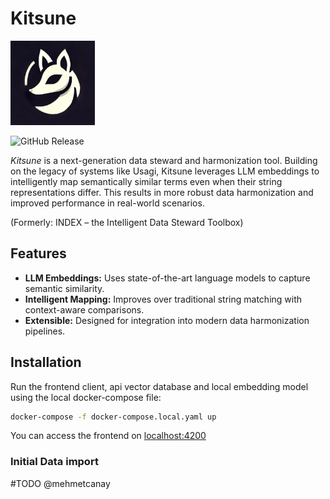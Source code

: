 # Kitsune

<img src="client/src/assets/logo.png" alt="Logo" width="135"/>

![GitHub Release](https://img.shields.io/github/v/release/SCAI-BIO/kitsune)

*Kitsune* is a next-generation data steward and harmonization tool. Building on the legacy of systems like Usagi, Kitsune leverages LLM embeddings to intelligently map semantically similar terms even when their string representations differ. This results in more robust data harmonization and improved performance in real-world scenarios.

(Formerly: INDEX – the Intelligent Data Steward Toolbox)


## Features

- **LLM Embeddings:** Uses state-of-the-art language models to capture semantic similarity.
- **Intelligent Mapping:** Improves over traditional string matching with context-aware comparisons.
- **Extensible:** Designed for integration into modern data harmonization pipelines.


## Installation

Run the frontend client, api vector database and local embedding model using the local docker-compose file: 

```bash
docker-compose -f docker-compose.local.yaml up
```

You can access the frontend on [localhost:4200](localhost:4200)

### Initial Data import

#TODO @mehmetcanay
